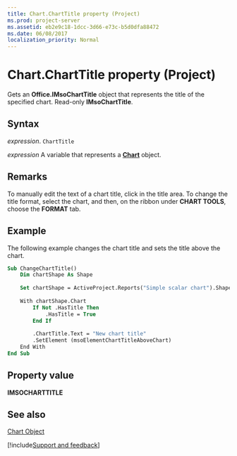 ```yaml
---
title: Chart.ChartTitle property (Project)
ms.prod: project-server
ms.assetid: eb2e9c18-1dcc-3d66-e73c-b5d0dfa88472
ms.date: 06/08/2017
localization_priority: Normal
---
```



# Chart.ChartTitle property (Project)
Gets an  **Office.IMsoChartTitle** object that represents the title of the specified chart. Read-only **IMsoChartTitle**.

## Syntax

_expression_. `ChartTitle`

_expression_ A variable that represents a **[Chart](Project.Chart.md)** object.


## Remarks

To manually edit the text of a chart title, click in the title area. To change the title format, select the chart, and then, on the ribbon under  **CHART TOOLS**, choose the  **FORMAT** tab.


## Example

The following example changes the chart title and sets the title above the chart.


```vb
Sub ChangeChartTitle()
    Dim chartShape As Shape
    
    Set chartShape = ActiveProject.Reports("Simple scalar chart").Shapes(1)
    
    With chartShape.Chart
        If Not .HasTitle Then
            .HasTitle = True
        End If
        
        .ChartTitle.Text = "New chart title"
        .SetElement (msoElementChartTitleAboveChart)
    End With
End Sub
```


## Property value

 **IMSOCHARTTITLE**


## See also


[Chart Object](Project.chart.md)

[!include[Support and feedback](~/includes/feedback-boilerplate.md)]